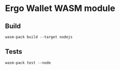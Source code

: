 # Ergo Wallet WASM module

## Build
```
wasm-pack build --target nodejs

```

## Tests
```
wasm-pack test --node

```